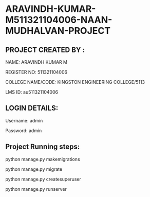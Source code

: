 # ARAVINDH-KUMAR-M511321104006-NAAN-MUDHALVAN-PROJECT

## PROJECT CREATED BY : 

   NAME: ARAVINDH KUMAR M

   REGISTER NO: 511321104006

   COLLEGE NAME/CODE: KINGSTON ENGINEERING COLLEGE/5113

   LMS ID: au511321104006

   







   
## LOGIN DETAILS:


Username: admin


Password: admin









## Project Running steps:

python manage.py makemigrations

python manage.py migrate

python manage.py createsuperuser

python manage.py runserver
